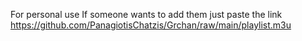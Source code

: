 For personal use
If someone wants to add them just paste the link https://github.com/PanagiotisChatzis/Grchan/raw/main/playlist.m3u
